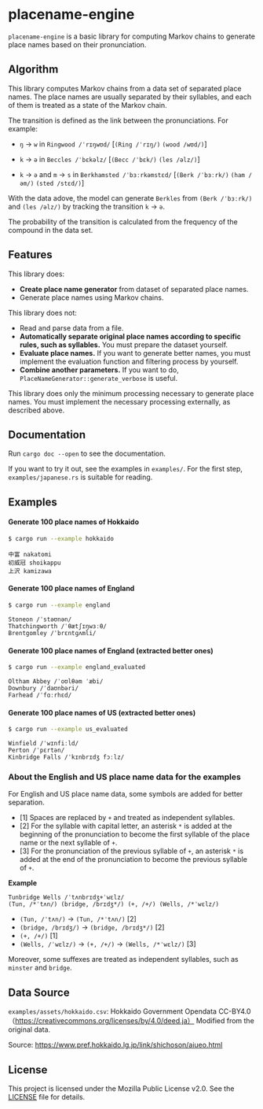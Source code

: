 # placename-engine

`placename-engine` is a basic library for computing Markov chains to generate place names based on their pronunciation.

## Algorithm

This library computes Markov chains from a data set of separated place names. The place names are usually separated by their syllables, and each of them is treated as a state of the Markov chain.

The transition is defined as the link between the pronunciations. For example: 

- `ŋ` -> `w` in `Ringwood /ˈrɪŋwʊd/` [`(Ring /ˈrɪŋ/)` `(wood /wʊd/)`]

- `k` -> `ə` in `Beccles /ˈbɛkəlz/` [`(Becc /ˈbɛk/)` `(les /əlz/)`]

- `k` -> `ə` and `m` -> `s` in `Berkhamsted /ˈbɜːrkəmstɛd/` [`(Berk /ˈbɜːrk/)` `(ham /əm/)` `(sted /stɛd/)`]

With the data adove, the model can generate `Berkles` from `(Berk /ˈbɜːrk/)` and `(les /əlz/)` by tracking the transition `k` -> `ə`.

The probability of the transition is calculated from the frequency of the compound in the data set.

## Features
This library does:
- **Create place name generator** from dataset of separated place names.
- Generate place names using Markov chains.


This library does not:
- Read and parse data from a file.
- **Automatically separate original place names according to specific rules, such as syllables.** You must prepare the dataset yourself.
- **Evaluate place names.** If you want to generate better names, you must implement the evaluation function and filtering process by yourself.
- **Combine another parameters.** If you want to do, `PlaceNameGenerator::generate_verbose` is useful.

This library does only the minimum processing necessary to generate place names. You must implement the necessary processing externally, as described above.

## Documentation

Run `cargo doc --open` to see the documentation.

If you want to try it out, see the examples in `examples/`. For the first step, `examples/japanese.rs` is suitable for reading.

## Examples

#### Generate 100 place names of Hokkaido

```sh
$ cargo run --example hokkaido
```

```
中富 nakatomi
初威冠 shoikappu
上沢 kamizawa
```

#### Generate 100 place names of England

```sh
$ cargo run --example england
```

```
Stoneon /ˈstəʊnən/
Thatchingworth /ˈθætʃɪŋwɜːθ/
Brentgomley /ˈbrɛntɡʌmli/
```

#### Generate 100 place names of England (extracted better ones)

```sh
$ cargo run --example england_evaluated
```

```
Oltham Abbey /ˈoʊlθəm ˈæbi/
Downbury /ˈdaʊnbəri/
Farhead /ˈfɑːrhɛd/
```

#### Generate 100 place names of US (extracted better ones)

```sh
$ cargo run --example us_evaluated
```

```
Winfield /ˈwɪnfiːld/
Perton /ˈpɛrtən/
Kinbridge Falls /ˈkɪnbrɪdʒ fɔːlz/
```

### About the English and US place name data for the examples

For English and US place name data, some symbols are added for better separation. 
- [1] Spaces are replaced by `+` and treated as independent syllables.
- [2] For the syllable with capital letter, an asterisk `*` is added at the beginning of the pronunciation to become the first syllable of the place name or the next syllable of `+`.
- [3] For the pronunciation of the previous syllable of `+`, an asterisk `*` is added at the end of the pronunciation to become the previous syllable of `+`.

**Example**
```
Tunbridge Wells /ˈtʌnbrɪdʒ+ˈwɛlz/
(Tun, /*ˈtʌn/) (bridge, /brɪdʒ*/) (+, /+/) (Wells, /*ˈwɛlz/)
```
- `(Tun, /ˈtʌn/)` -> `(Tun, /*ˈtʌn/)` [2]
- `(bridge, /brɪdʒ/)` -> `(bridge, /brɪdʒ*/)` [2]
- `(+, /+/)` [1]
- `(Wells, /ˈwɛlz/)` -> `(+, /+/)` -> `(Wells, /*ˈwɛlz/)` [3]

Moreover, some suffexes are treated as independent syllables, such as `minster` and `bridge`.

## Data Source

`examples/assets/hokkaido.csv`: Hokkaido Government Opendata CC-BY4.0（https://creativecommons.org/licenses/by/4.0/deed.ja）
Modified from the original data.

Source: https://www.pref.hokkaido.lg.jp/link/shichoson/aiueo.html

## License

This project is licensed under the Mozilla Public License v2.0. See the [LICENSE](LICENSE) file for details.